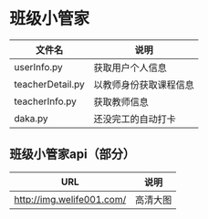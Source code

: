 # 班级小管家

| 文件名 | 说明 |
| - | - |
| userInfo.py | 获取用户个人信息 |
| teacherDetail.py | 以教师身份获取课程信息 |
| teacherInfo.py | 获取教师信息 |
| daka.py | 还没完工的自动打卡 |

## 班级小管家api（部分）
| URL | 说明 |
| - | - | 
| http://img.welife001.com/ | 高清大图 |